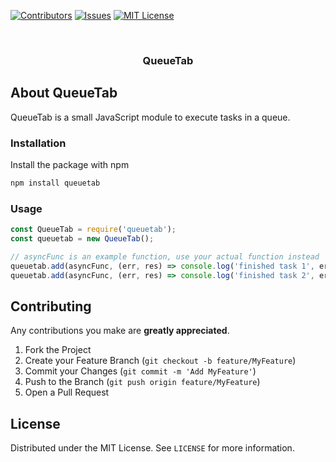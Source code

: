 [![Contributors][contributors-shield]][contributors-url]
[![Issues][issues-shield]][issues-url]
[![MIT License][license-shield]][license-url]

<!-- PROJECT HEADER -->
<br />
<p align="center">
  <h3 align="center">QueueTab</h3>
</p>

<!-- ABOUT THE PROJECT -->

## About QueueTab

QueueTab is a small JavaScript module to execute tasks in a queue.

### Installation

Install the package with npm

```sh
npm install queuetab
```

<!-- USAGE EXAMPLES -->

### Usage

```js
const QueueTab = require('queuetab');
const queuetab = new QueueTab();

// asyncFunc is an example function, use your actual function instead
queuetab.add(asyncFunc, (err, res) => console.log('finished task 1', err, res));
queuetab.add(asyncFunc, (err, res) => console.log('finished task 2', err, res));
```

<!-- CONTRIBUTING -->

## Contributing

Any contributions you make are **greatly appreciated**.

1. Fork the Project
2. Create your Feature Branch (`git checkout -b feature/MyFeature`)
3. Commit your Changes (`git commit -m 'Add MyFeature'`)
4. Push to the Branch (`git push origin feature/MyFeature`)
5. Open a Pull Request

<!-- LICENSE -->

## License

Distributed under the MIT License. See `LICENSE` for more information.

<!-- MARKDOWN LINKS -->
<!-- https://www.markdownguide.org/basic-syntax/#reference-style-links -->

[contributors-shield]: https://img.shields.io/github/contributors/JMax45/queuetab?style=for-the-badge
[contributors-url]: https://github.com/JMax45/queuetab/graphs/contributors
[issues-shield]: https://img.shields.io/github/issues/JMax45/queuetab?style=for-the-badge
[issues-url]: https://github.com/JMax45/queuetab/issues
[license-shield]: https://img.shields.io/github/license/JMax45/queuetab?style=for-the-badge
[license-url]: https://github.com/JMax45/queuetab/blob/master/LICENSE.txt
